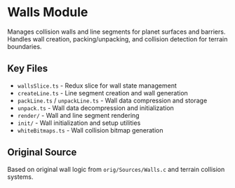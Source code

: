 # Walls Module

Manages collision walls and line segments for planet surfaces and barriers. Handles wall creation, packing/unpacking, and collision detection for terrain boundaries.

## Key Files
- `wallsSlice.ts` - Redux slice for wall state management
- `createLine.ts` - Line segment creation and wall generation
- `packLine.ts` / `unpackLine.ts` - Wall data compression and storage
- `unpack.ts` - Wall data decompression and initialization
- `render/` - Wall and line segment rendering
- `init/` - Wall initialization and setup utilities
- `whiteBitmaps.ts` - Wall collision bitmap generation

## Original Source
Based on original wall logic from `orig/Sources/Walls.c` and terrain collision systems.